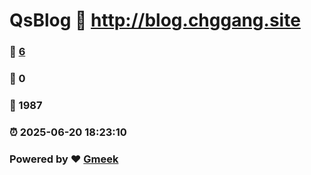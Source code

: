 # QsBlog :link: http://blog.chggang.site 
### :page_facing_up: [6](http://blog.chggang.site/tag.html) 
### :speech_balloon: 0 
### :hibiscus: 1987 
### :alarm_clock: 2025-06-20 18:23:10 
### Powered by :heart: [Gmeek](https://github.com/Meekdai/Gmeek)
